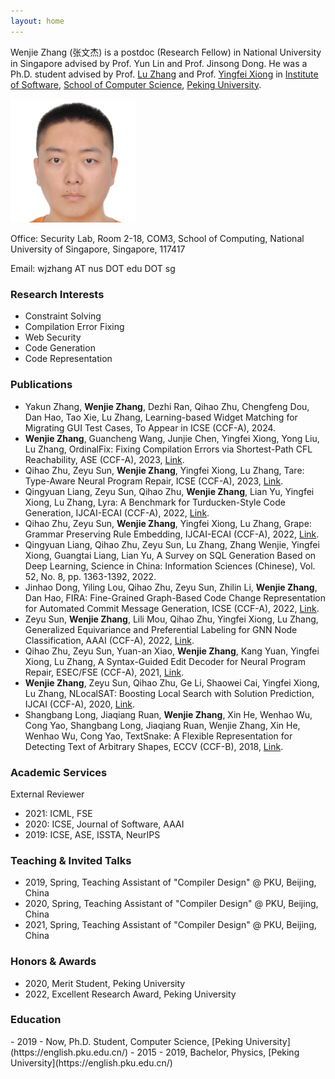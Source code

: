 ```yaml
---
layout: home
---
```


Wenjie Zhang (张文杰) is a postdoc (Research Fellow) in National University in Singapore advised by Prof. Yun Lin and Prof. Jinsong Dong. He was a Ph.D. student advised by Prof.  [Lu Zhang]() and Prof. [Yingfei Xiong](https://xiongyingfei.github.io/) in [Institute of Software](https://www.sei.pku.edu.cn/), [School of Computer Science](https://cs.pku.edu.cn/English/Home.htm), [Peking University](https://english.pku.edu.cn/).

<img src="photo.jpeg" width="200">

Office: Security Lab, Room 2-18, COM3, School of Computing, National University of Singapore, Singapore, 117417

Email: wjzhang AT nus DOT edu DOT sg

<h3>Research Interests</h3>

- Constraint Solving
- Compilation Error Fixing
- Web Security
- Code Generation
- Code Representation

<h3>Publications</h3>

- Yakun Zhang, **Wenjie Zhang**, Dezhi Ran, Qihao Zhu, Chengfeng Dou, Dan Hao, Tao Xie, Lu Zhang, Learning-based Widget Matching for Migrating GUI Test Cases, To Appear in ICSE (CCF-A), 2024.
- **Wenjie Zhang**, Guancheng Wang, Junjie Chen, Yingfei Xiong, Yong Liu, Lu Zhang, OrdinalFix: Fixing Compilation Errors via Shortest-Path CFL Reachability, ASE (CCF-A), 2023, [Link](https://arxiv.org/abs/2309.06771).
- Qihao Zhu, Zeyu Sun, **Wenjie Zhang**, Yingfei Xiong, Lu Zhang, Tare: Type-Aware Neural Program Repair, ICSE (CCF-A), 2023, [Link](https://xiongyingfei.github.io/papers/ICSE23a.pdf).
- Qingyuan Liang, Zeyu Sun, Qihao Zhu, **Wenjie Zhang**, Lian Yu, Yingfei Xiong, Lu Zhang, Lyra: A Benchmark for Turducken-Style Code Generation, IJCAI-ECAI (CCF-A), 2022, [Link](https://arxiv.org/abs/2108.12144).
- Qihao Zhu, Zeyu Sun, **Wenjie Zhang**, Yingfei Xiong, Lu Zhang, Grape: Grammar Preserving Rule Embedding, IJCAI-ECAI (CCF-A), 2022, [Link](https://www.ijcai.org/proceedings/2022/631).
- Qingyuan Liang, Qihao Zhu, Zeyu Sun, Lu Zhang, Zhang Wenjie, Yingfei Xiong, Guangtai Liang, Lian Yu, A Survey on SQL Generation Based on Deep Learning, Science in China: Information Sciences (Chinese), Vol. 52, No. 8, pp. 1363-1392, 2022.
- Jinhao Dong, Yiling Lou, Qihao Zhu, Zeyu Sun, Zhilin Li, **Wenjie Zhang**, Dan Hao, FIRA: Fine-Grained Graph-Based Code Change Representation for Automated Commit Message Generation, ICSE (CCF-A), 2022, [Link](https://dl.acm.org/doi/abs/10.1145/3510003.3510069).
- Zeyu Sun, **Wenjie Zhang**, Lili Mou, Qihao Zhu, Yingfei Xiong, Lu Zhang, Generalized Equivariance and Preferential Labeling for GNN Node Classification, AAAI (CCF-A), 2022, [Link](https://arxiv.org/abs/2102.11485).
- Qihao Zhu, Zeyu Sun, Yuan-an Xiao, **Wenjie Zhang**, Kang Yuan, Yingfei Xiong, Lu Zhang, A Syntax-Guided Edit Decoder for Neural Program Repair, ESEC/FSE (CCF-A), 2021, [Link](https://arxiv.org/abs/2106.08253).
- **Wenjie Zhang**, Zeyu Sun, Qihao Zhu, Ge Li, Shaowei Cai, Yingfei Xiong, Lu Zhang, NLocalSAT: Boosting Local Search with Solution Prediction, IJCAI (CCF-A), 2020, [Link](https://arxiv.org/abs/2001.09398).
- Shangbang Long, Jiaqiang Ruan, **Wenjie Zhang**, Xin He, Wenhao Wu, Cong Yao, Shangbang Long, Jiaqiang Ruan, Wenjie Zhang, Xin He, Wenhao Wu, Cong Yao, TextSnake: A Flexible Representation for Detecting Text of Arbitrary Shapes, ECCV (CCF-B), 2018, [Link](https://arxiv.org/abs/1807.01544).

<h3>Academic Services</h3>

External Reviewer
- 2021: ICML, FSE
- 2020: ICSE, Journal of Software, AAAI
- 2019: ICSE, ASE, ISSTA, NeurIPS

<h3>Teaching & Invited Talks</h3>

- 2019, Spring, Teaching Assistant of "Compiler Design" @ PKU, Beijing, China
- 2020, Spring, Teaching Assistant of "Compiler Design" @ PKU, Beijing, China
- 2021, Spring, Teaching Assistant of "Compiler Design" @ PKU, Beijing, China

<h3>Honors & Awards</h3>

- 2020, Merit Student, Peking University
- 2022, Excellent Research Award, Peking University

<h3>Education</h3>
- 2019 - Now, Ph.D. Student, Computer Science, [Peking University](https://english.pku.edu.cn/)
- 2015 - 2019, Bachelor, Physics, [Peking University](https://english.pku.edu.cn/)
